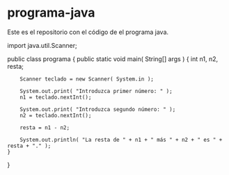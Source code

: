 # programa-java
Este es el repositorio con el código de el programa java.

import java.util.Scanner;

public class programa
{
    public static void main( String[] args )
    {
        int n1, n2, resta;

        Scanner teclado = new Scanner( System.in );

        System.out.print( "Introduzca primer número: " );
        n1 = teclado.nextInt();

        System.out.print( "Introduzca segundo número: " );
        n2 = teclado.nextInt();

        resta = n1 - n2;

        System.out.println( "La resta de " + n1 + " más " + n2 + " es " + resta + "." );
    }
}